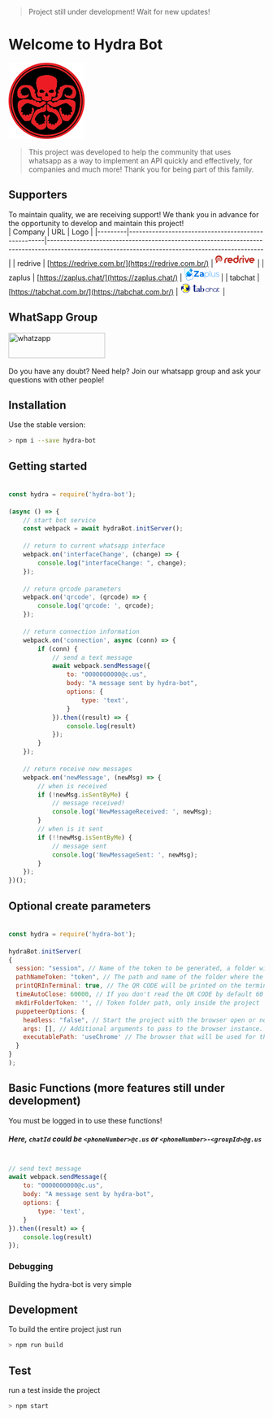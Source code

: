 > Project still under development! Wait for new updates!
# Welcome to Hydra Bot

<img height="150" src="img/hydra.png"></img>

>This project was developed to help the community that uses whatsapp as a way to implement an API quickly and effectively, for companies and much more! Thank you for being part of this family.

## Supporters
To maintain quality, we are receiving support! We thank you in advance for the opportunity to develop and maintain this project!
<br>
| Company | URL                                                | Logo                                                                                                                                           |
|---------|----------------------------------------------------|------------------------------------------------------------------------------------------------------------------------------------------------|
| redrive | [https://redrive.com.br/](https://redrive.com.br/) | <a target="_blank" href="https://redrive.com.br/" target="_blank"> <img title="redrive.com.br" height="25" src="img/logo-redrive-png.png"></a> |
| zaplus  | [https://zaplus.chat/](https://zaplus.chat/)       | <img title="zaplus.chat" height="25" src="img/logo_zaplus.png">                                                                                |
| tabchat | [https://tabchat.com.br/](https://tabchat.com.br/) | <img title="tabchat.com.br" height="25" src="img/logo-horizontal.webp">                                                                        |

## WhatSapp Group

<a target="_blank" href="https://chat.whatsapp.com/FkweAzEKOTp3WaFAUzvKne" target="_blank">
 <img title="whatzapp" height="50" width="190" src="https://upload.wikimedia.org/wikipedia/commons/thumb/f/f7/WhatsApp_logo.svg/2000px-WhatsApp_logo.svg.png">
</a>

Do you have any doubt? Need help? Join our whatsapp group and ask your questions with other people!

## Installation

Use the stable version:

```bash
> npm i --save hydra-bot
```

## Getting started

```javascript

const hydra = require('hydra-bot');

(async () => {
    // start bot service
    const webpack = await hydraBot.initServer();

    // return to current whatsapp interface
    webpack.on('interfaceChange', (change) => {
        console.log("interfaceChange: ", change);
    });

    // return qrcode parameters
    webpack.on('qrcode', (qrcode) => {
        console.log('qrcode: ', qrcode);
    });

    // return connection information
    webpack.on('connection', async (conn) => {
        if (conn) {
            // send a text message
            await webpack.sendMessage({
                to: "0000000000@c.us",
                body: "A message sent by hydra-bot",
                options: {
                    type: 'text',
                }
            }).then((result) => {
                console.log(result)
            });
        }
    });

    // return receive new messages
    webpack.on('newMessage', (newMsg) => {
        // when is received
        if (!newMsg.isSentByMe) {
            // message received!
            console.log('NewMessageReceived: ', newMsg);
        }
        // when is it sent
        if (!!newMsg.isSentByMe) {
            // message sent
            console.log('NewMessageSent: ', newMsg);
        }
    });
})();
```
## Optional create parameters
```javascript

const hydra = require('hydra-bot');

hydraBot.initServer(
{
  session: "session", // Name of the token to be generated, a folder with all customer information will be created
  pathNameToken: "token", // The path and name of the folder where the client tokens will be saved
  printQRInTerminal: true, // The QR CODE will be printed on the terminal if true
  timeAutoClose: 60000, // If you don't read the QR CODE by default 60 seconds, it will automatically close the client's browser to save memory, if you want to disable it, set 0 or false
  mkdirFolderToken: '', // Token folder path, only inside the project
  puppeteerOptions: {
    headless: "false", // Start the project with the browser open or not!
    args: [], // Additional arguments to pass to the browser instance. adding any parameter you will replace the default args of the project
    executablePath: 'useChrome' // The browser that will be used for the project, you can specify a path, if you don't pass any parameter it will open chromium.
  }
}
);

```

## Basic Functions (more features still under development)
You must be logged in to use these functions!
##### Here, `chatId` could be `<phoneNumber>@c.us` or `<phoneNumber>-<groupId>@g.us`

```javascript

// send text message
await webpack.sendMessage({
    to: "0000000000@c.us",
    body: "A message sent by hydra-bot",
    options: {
        type: 'text',
    }
}).then((result) => {
    console.log(result)
});

```
### Debugging
Building the hydra-bot is very simple

## Development
To build the entire project just run

```bash
> npm run build
```

## Test
run a test inside the project

```bash
> npm start
```
